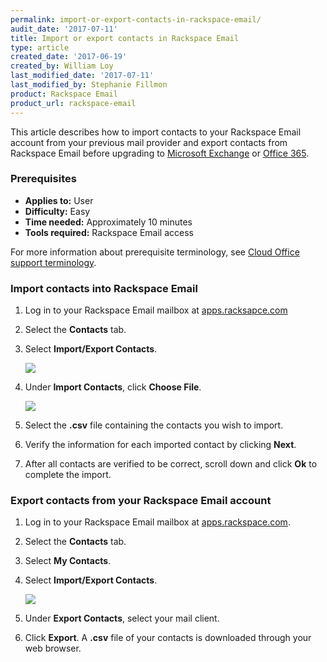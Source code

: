 ```yaml
---
permalink: import-or-export-contacts-in-rackspace-email/
audit_date: '2017-07-11'
title: Import or export contacts in Rackspace Email
type: article
created_date: '2017-06-19'
created_by: William Loy
last_modified_date: '2017-07-11'
last_modified_by: Stephanie Fillmon
product: Rackspace Email
product_url: rackspace-email
---
```


This article describes how to import contacts to your Rackspace Email account from your previous mail provider and export contacts from Rackspace Email before upgrading to [Microsoft Exchange](https://www.rackspace.com/email-hosting) or [Office 365](https://www.rackspace.com/email-hosting).

### Prerequisites

- **Applies to:** User
- **Difficulty:** Easy
- **Time needed:** Approximately 10 minutes
- **Tools required:** Rackspace Email access

For more information about prerequisite terminology, see [Cloud Office support terminology](/how-to/cloud-office-support-terminology/).

### Import contacts into Rackspace Email

1. Log in to your Rackspace Email mailbox at [apps.racksapce.com](https://apps.rackspace.com/index.php)
2. Select the **Contacts** tab.
3. Select **Import/Export Contacts**.

   <img src="{% asset_path rackspace-email/import-or-export-rackspace-email-contacts/ImportContactsRSE1.png %}" />

4. Under **Import Contacts**, click **Choose File**.

   <img src="{% asset_path rackspace-email/import-or-export-contacts-in-rackspace-email-contacts/ImportContactsRSE2.png %}" />

5. Select the **.csv** file containing the contacts you wish to import.
6. Verify the information for each imported contact by clicking **Next**.
7. After all contacts are verified to be correct, scroll down and click **Ok** to complete the import.

### Export contacts from your Rackspace Email account

1. Log in to your Rackspace Email mailbox at [apps.rackspace.com](https://apps.rackspace.com/index.php).
2. Select the **Contacts** tab.
3. Select **My Contacts**.
4. Select **Import/Export Contacts**.

   <img src="{% asset_path rackspace-email/import-or-export-contacts-in-rackspace-email-contacts/ExportContactsRSE.png %}" />

5. Under **Export Contacts**, select your mail client.
6. Click **Export**. A **.csv** file of your contacts is downloaded through your web browser.
